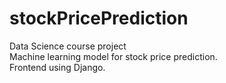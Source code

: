 # stockPricePrediction
Data Science course project <br>
Machine learning model for stock price prediction. <br>
Frontend using Django.
